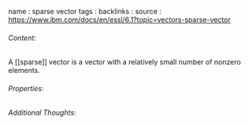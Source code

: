 name : sparse vector
tags : 
backlinks : 
source : https://www.ibm.com/docs/en/essl/6.1?topic=vectors-sparse-vector

###### Content:
A [[sparse]] vector is a vector with a relatively small number of nonzero elements.

###### Properties:


###### Additional Thoughts:
